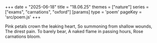 +++
date = "2025-06-18"
title = "18.06.25"
themes = ["nature"]
series = ["exams", "carnations", "oxford"]
[params]
  type = 'poem'
  pageKey = 'src/poem.js'
+++

Pink petals crown the leaking heart,
So summoning from shallow wounds,
The direst pain. To barely bear,
A naked flame in passing hours,
Rose carnations bloom.
